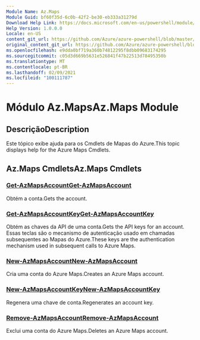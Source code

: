```yaml
---
Module Name: Az.Maps
Module Guid: bf60f35d-6c0b-42f2-be30-eb333a31279d
Download Help Link: https://docs.microsoft.com/en-us/powershell/module/az.maps
Help Version: 1.0.0.0
Locale: en-US
content_git_url: https://github.com/Azure/azure-powershell/blob/master/src/Maps/Maps/help/Az.Maps.md
original_content_git_url: https://github.com/Azure/azure-powershell/blob/master/src/Maps/Maps/help/Az.Maps.md
ms.openlocfilehash: e9dda0bf719a360b74812295f8dbb09683174295
ms.sourcegitcommit: c05d3d669b5631e526841f47b22513d78495350b
ms.translationtype: MT
ms.contentlocale: pt-BR
ms.lasthandoff: 02/09/2021
ms.locfileid: "100111787"
---
```

# <span data-ttu-id="42bf6-101">Módulo Az.Maps</span><span class="sxs-lookup"><span data-stu-id="42bf6-101">Az.Maps Module</span></span>
## <span data-ttu-id="42bf6-102">Descrição</span><span class="sxs-lookup"><span data-stu-id="42bf6-102">Description</span></span>
<span data-ttu-id="42bf6-103">Este tópico exibe ajuda para os Cmdlets de Mapas do Azure.</span><span class="sxs-lookup"><span data-stu-id="42bf6-103">This topic displays help for the Azure Maps Cmdlets.</span></span>

## <span data-ttu-id="42bf6-104">Az.Maps Cmdlets</span><span class="sxs-lookup"><span data-stu-id="42bf6-104">Az.Maps Cmdlets</span></span>
### [<span data-ttu-id="42bf6-105">Get-AzMapsAccount</span><span class="sxs-lookup"><span data-stu-id="42bf6-105">Get-AzMapsAccount</span></span>](Get-AzMapsAccount.md)
<span data-ttu-id="42bf6-106">Obtém a conta.</span><span class="sxs-lookup"><span data-stu-id="42bf6-106">Gets the account.</span></span>

### [<span data-ttu-id="42bf6-107">Get-AzMapsAccountKey</span><span class="sxs-lookup"><span data-stu-id="42bf6-107">Get-AzMapsAccountKey</span></span>](Get-AzMapsAccountKey.md)
<span data-ttu-id="42bf6-108">Obtém as chaves da API de uma conta.</span><span class="sxs-lookup"><span data-stu-id="42bf6-108">Gets the API keys for an account.</span></span>
<span data-ttu-id="42bf6-109">Essas teclas são o mecanismo de autenticação usado em chamadas subsequentes ao Mapas do Azure.</span><span class="sxs-lookup"><span data-stu-id="42bf6-109">These keys are the authentication mechanism used in subsequent calls to Azure Maps.</span></span>

### [<span data-ttu-id="42bf6-110">New-AzMapsAccount</span><span class="sxs-lookup"><span data-stu-id="42bf6-110">New-AzMapsAccount</span></span>](New-AzMapsAccount.md)
<span data-ttu-id="42bf6-111">Cria uma conta do Azure Maps.</span><span class="sxs-lookup"><span data-stu-id="42bf6-111">Creates an Azure Maps account.</span></span>

### [<span data-ttu-id="42bf6-112">New-AzMapsAccountKey</span><span class="sxs-lookup"><span data-stu-id="42bf6-112">New-AzMapsAccountKey</span></span>](New-AzMapsAccountKey.md)
<span data-ttu-id="42bf6-113">Regenera uma chave de conta.</span><span class="sxs-lookup"><span data-stu-id="42bf6-113">Regenerates an account key.</span></span>

### [<span data-ttu-id="42bf6-114">Remove-AzMapsAccount</span><span class="sxs-lookup"><span data-stu-id="42bf6-114">Remove-AzMapsAccount</span></span>](Remove-AzMapsAccount.md)
<span data-ttu-id="42bf6-115">Exclui uma conta do Azure Maps.</span><span class="sxs-lookup"><span data-stu-id="42bf6-115">Deletes an Azure Maps account.</span></span>

